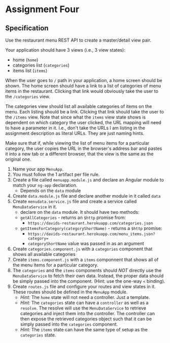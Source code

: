 # Assignment Four

## Specification

Use the restaurant menu REST API to create a master/detail view pair.

Your application should have 3 views (i.e., 3 view states):
* home (`home`)
* categories list (`categories`)
* items list (`items`)

When the user goes to `/` path in your application, a home screen should be
shown. The home screen should have a link to a list of categories of menu
items in the restaurant. Clicking that link would obviously take the user to
the `/categories` view.

The categories view should list all available categories of items on the
menu. Each listing should be a link. Clicking that link should take the user
to the `/items` view. Note that since what the `items` view state shows is
dependent on which category the user clicked, the URL mapping will need to
have a parameter in it. I.e., don't take the URLs I am listing in the
assignment description as literal URLs. They are just naming hints.

Make sure that if, while viewing the list of menu items for a particular
category, the user copies the URL in the browser's address bar and pastes it
into a new tab or a different browser, that the view is the same as the
original one.

1. Name your app `MenuApp`.
2. You must follow the 1 artifact per file rule.
3. Create a file called `menuapp.module.js` and declare an Angular module to match your `ng-app` declaration.
   * Depends on the `data` module
4. Create `data.module.js` file and declare another module in it called `data`
5. Create `menudata.service.js` file and create a service called `MenuDataService` in it.
   * declare on the `data` module. It should have two methods:
    * `getAllCategories` - returns an `$http` promise from:
      * `https://davids-restaurant.herokuapp.com/categories.json`
    * `getItemsForCategory(categoryShortName)` - returns a `$http` promise:
      * `https://davids-restaurant.herokuapp.com/menu_items.json?category=`
      * `categoryShortName` value was passed in as an argument
6. Create `categories.component.js` with a `categories` component that shows all available categories
7. Create `items.component.js` with a `items` componnent that shows all of the menu items for a particular category.
8. The `categories` and the `items` components should *NOT* directly use the
  `MenuDataService` to fetch their own data. Instead, the proper data should be
  simply passed into the component. (Hint: use the one-way `<` binding).
9. Create `routes.js` file and configure your routes and view states in it. These routes should be defined in the `MenuApp` module.
   * *Hint:* The `home` state will not need a controller. Just a template.
   * *Hint:* The `categories` state can have a `controller` as well as a `resolve`. The resolve will use the `MenuDataService` to retrieve categories and inject them into the controller. The controller can then expose the retrieved categories object such that it can be simply passed into the `categories` component.
   * *Hint:* The `items` state can have the same type of setup as the `categories` state.
